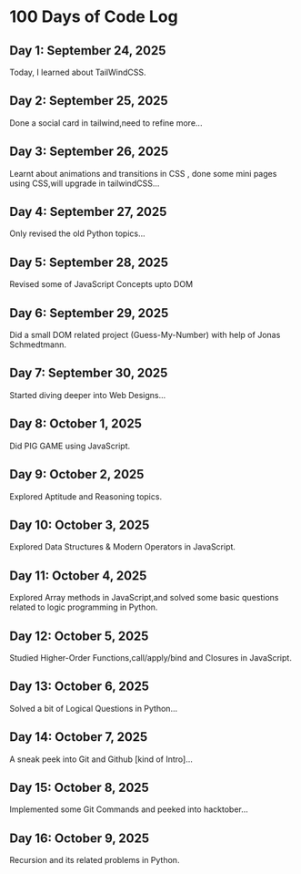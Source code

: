 # 100 Days of Code Log

## Day 1: September 24, 2025
Today, I learned about TailWindCSS.

## Day 2: September 25, 2025
Done a social card in tailwind,need to refine more...

## Day 3: September 26, 2025
Learnt about animations and transitions in CSS , done some mini pages using CSS,will upgrade in tailwindCSS...

## Day 4: September 27, 2025
Only revised the old Python topics...

## Day 5: September 28, 2025
Revised some of JavaScript Concepts upto DOM

## Day 6: September 29, 2025
Did a small DOM related project (Guess-My-Number) with help of Jonas Schmedtmann.

## Day 7: September 30, 2025
Started diving deeper into Web Designs...

## Day 8: October 1, 2025
Did PIG GAME using JavaScript.

## Day 9: October 2, 2025
Explored Aptitude and Reasoning topics.

## Day 10: October 3, 2025
Explored Data Structures & Modern Operators in JavaScript.

## Day 11: October 4, 2025
Explored Array methods in JavaScript,and solved some basic questions related to logic programming in Python.

## Day 12: October 5, 2025
Studied Higher-Order Functions,call/apply/bind and Closures in JavaScript.

## Day 13: October 6, 2025
Solved a bit of Logical Questions in Python...

## Day 14: October 7, 2025
A sneak peek into Git and Github [kind of Intro]...

## Day 15: October 8, 2025
Implemented some Git Commands and peeked into hacktober...

## Day 16: October 9, 2025
Recursion and its related problems in Python.